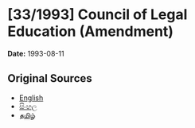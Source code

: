 # [33/1993] Council of Legal Education (Amendment)

**Date:** 1993-08-11

## Original Sources

- [English](https://documents.gov.lk/view/acts/1993/8/33-1993_E.pdf)
- [සිංහල](https://documents.gov.lk/view/acts/1993/8/33-1993_S.pdf)
- [தமிழ்](https://documents.gov.lk/view/acts/1993/8/33-1993_T.pdf)
